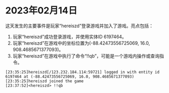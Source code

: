 # 2023年02月14日
这天发生的主要事件是玩家“hereiszd”登录游戏并加入了游戏。亮点包括：

1. 玩家“hereiszd”成功登录游戏，并使用实体ID 6197464。
2. 玩家“hereiszd”在游戏中的坐标位置为(-88.42473556725069, 16.0, 908.4685671377093)。
3. 玩家“hereiszd”在游戏中执行了命令“!!qb”，可能是一个游戏内操作或查询指令。
```
[23:35:25]hereiszd[/123.232.184.114:59721] logged in with entity id 6197464 at (-88.42473556725069, 16.0, 908.4685671377093)
[23:35:25]hereiszd joined the game
[23:37:52]<hereiszd> !!qb
```
